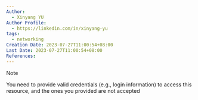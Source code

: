 ```yaml
---
Author:
  - Xinyang YU
Author Profile:
  - https://linkedin.com/in/xinyang-yu
tags:
  - networking
Creation Date: 2023-07-27T11:00:54+08:00
Last Date: 2023-07-27T11:00:54+08:00
References:
---
```

>[!note]
>You need to provide valid credentials (e.g., login information) to access this resource, and the ones you provided are not accepted